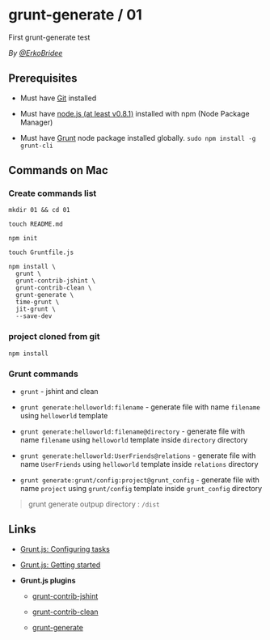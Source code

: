 # grunt-generate / 01

First grunt-generate test

*By [@ErkoBridee](https://twitter.com/erkobridee)*

## Prerequisites

* Must have [Git](http://git-scm.com/) installed

* Must have [node.js (at least v0.8.1)](http://nodejs.org/) installed with npm (Node Package Manager)

* Must have [Grunt](https://github.com/gruntjs/grunt) node package installed globally.  `sudo npm install -g grunt-cli`


## Commands on Mac

### Create commands list

```
mkdir 01 && cd 01

touch README.md

npm init

touch Gruntfile.js

npm install \
  grunt \
  grunt-contrib-jshint \
  grunt-contrib-clean \
  grunt-generate \
  time-grunt \
  jit-grunt \
  --save-dev
```

### project cloned from git

```
npm install
```

### Grunt commands

* `grunt` - jshint and clean

* `grunt generate:helloworld:filename` - generate file with name `filename` using `helloworld` template

* `grunt generate:helloworld:filename@directory` - generate file with name `filename` using `helloworld` template inside `directory` directory

* `grunt generate:helloworld:UserFriends@relations` - generate file with name `UserFriends` using `helloworld` template inside `relations` directory

* `grunt generate:grunt/config:project@grunt_config` - generate file with name `project` using `grunt/config` template inside `grunt_config` directory

> grunt generate outpup directory : `/dist`


## Links

* [Grunt.js: Configuring tasks](http://gruntjs.com/configuring-tasks)

* [Grunt.js: Getting started](http://gruntjs.com/getting-started)

* **Grunt.js plugins**

  * [grunt-contrib-jshint](https://github.com/gruntjs/grunt-contrib-jshint)

  * [grunt-contrib-clean](https://github.com/gruntjs/grunt-contrib-clean)

  * [grunt-generate](https://github.com/Grunt-generate/grunt-generate)

